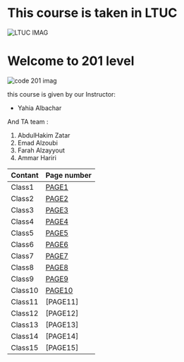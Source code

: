 
# This course is taken in **LTUC**
 
![LTUC IMAG](https://tse3.mm.bing.net/th?id=OIP.NnKjqMfUo-fisKWU9URw4QHaE5&pid=Api&P=0&w=232&h=154)


# Welcome to 201 level 
![code 201 imag](https://i.etsystatic.com/6579686/r/il/eb1e5c/1746266707/il_794xN.1746266707_ehdb.jpg)


this course is given by our Instructor: 
* Yahia Albachar
 
And TA team : 
1. AbdulHakim Zatar
2. Emad Alzoubi
3. Farah Alzayyout
4. Ammar Hariri 



Contant | Page number  | 
---------| ----------- |
Class1 | [PAGE1](https://baraarami.github.io/code-201_READING-NOTE/class-01)| 
Class2 | [PAGE2](https://baraarami.github.io/code-201_READING-NOTE/class-02)|
Class3 | [PAGE3](https://baraarami.github.io/code-201_READING-NOTE/class-03)|   
Class4 | [PAGE4](https://baraarami.github.io/code-201_READING-NOTE/class-04)|   
Class5 | [PAGE5](https://baraarami.github.io/code-201_READING-NOTE/class-05)|   
Class6 | [PAGE6](https://baraarami.github.io/code-201_READING-NOTE/class-06)|  
Class7 | [PAGE7](https://baraarami.github.io/code-201_READING-NOTE/class-07)|  
Class8 | [PAGE8](https://baraarami.github.io/code-201_READING-NOTE/class-08)|   
Class9 | [PAGE9](https://baraarami.github.io/code-201_READING-NOTE/class-09)|   
Class10| [PAGE10](https://baraarami.github.io/code-201_READING-NOTE/class-10)|  
Class11|[PAGE11]| 
Class12|[PAGE12]| 
Class13|[PAGE13]| 
Class14|[PAGE14]| 
Class15|[PAGE15]|








